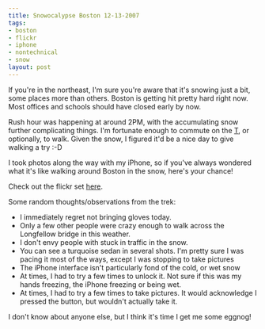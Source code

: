 ```yaml
--- 
title: Snowocalypse Boston 12-13-2007
tags: 
- boston
- flickr
- iphone
- nontechnical
- snow
layout: post
---
```

If you're in the northeast, I'm sure you're aware that it's snowing just a bit, some places more than others. Boston is getting hit pretty hard right now. Most offices and schools should have closed early by now.

Rush hour was happening at around 2PM, with the accumulating snow further complicating things. I'm fortunate enough to commute on the [T](http://www.mbta.com), or optionally, to walk. Given the snow, I figured it'd be a nice day to give walking a try :-D

I took photos along the way with my iPhone, so if you've always wondered what it's like walking around Boston in the snow, here's your chance!

Check out the flickr set [here](http://www.flickr.com/photos/8850528@N06/sets/72157603452681309/).

Some random thoughts/observations from the trek:

 * I immediately regret not bringing gloves today.
 * Only a few other people were crazy enough to walk across the Longfellow bridge in this weather.
 * I don't envy people with stuck in traffic in the snow.
  * You can see a turquoise sedan in several shots. I'm pretty sure I was pacing it most of the ways, except I was stopping to take pictures
 * The iPhone interface isn't particularly fond of the cold, or wet snow
  * At times, I had to try a few times to unlock it. Not sure if this was my hands freezing, the iPhone freezing or being wet.
  * At times, I had to try a few times to take pictures. It would acknowledge I pressed the button, but wouldn't actually take it.
  
I don't know about anyone else, but I think it's time I get me some eggnog!
